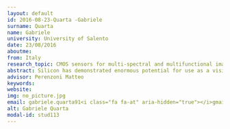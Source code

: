 ```yaml
---
layout: default 
id: 2016-08-23-Quarta -Gabriele
surname: Quarta 
name: Gabriele
university: University of Salento
date: 23/08/2016
aboutme: 
from: Italy
research_topic: CMOS sensors for multi-spectral and multifunctional imaging beyond visible wavelengths
abstract: Silicon has demonstrated enormous potential for use as a visible light sensor. Nonetheless, it also demonstrated the ability to go further. Exploring and combining different detection principles in a single image sensor using integrated low noise electronics, is the purpose of this doctoral thesis. The activities will go through the study of the various detection principles, the potential applications, and the design and implementation of a multi-spectral and multifunctional CMOS image senso
advisor: Perenzoni Matteo
keywords: 
website: 
img: no_picture.jpg
email: gabriele.quarta91<i class="fa fa-at" aria-hidden="true"></i>gmail.com
alt: Gabriele Quarta 
modal-id: stud113
---
```

